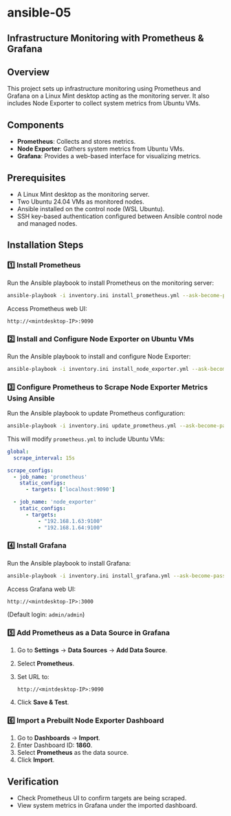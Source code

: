 # ansible-05

## Infrastructure Monitoring with Prometheus & Grafana

## Overview

This project sets up infrastructure monitoring using Prometheus and Grafana on a Linux Mint desktop acting as the monitoring server. It also includes Node Exporter to collect system metrics from Ubuntu VMs.

## Components

- **Prometheus**: Collects and stores metrics.
- **Node Exporter**: Gathers system metrics from Ubuntu VMs.
- **Grafana**: Provides a web-based interface for visualizing metrics.

## Prerequisites

- A Linux Mint desktop as the monitoring server.
- Two Ubuntu 24.04 VMs as monitored nodes.
- Ansible installed on the control node (WSL Ubuntu).
- SSH key-based authentication configured between Ansible control node and managed nodes.

## Installation Steps

### 1️⃣ Install Prometheus

Run the Ansible playbook to install Prometheus on the monitoring server:

```bash
ansible-playbook -i inventory.ini install_prometheus.yml --ask-become-pass
```

Access Prometheus web UI:

```text
http://<mintdesktop-IP>:9090
```

### 2️⃣ Install and Configure Node Exporter on Ubuntu VMs

Run the Ansible playbook to install and configure Node Exporter:

```bash
ansible-playbook -i inventory.ini install_node_exporter.yml --ask-become-pass
```

### 3️⃣ Configure Prometheus to Scrape Node Exporter Metrics Using Ansible

Run the Ansible playbook to update Prometheus configuration:

```bash
ansible-playbook -i inventory.ini update_prometheus.yml --ask-become-pass
```

This will modify `prometheus.yml` to include Ubuntu VMs:

```yaml
global:
  scrape_interval: 15s

scrape_configs:
  - job_name: 'prometheus'
    static_configs:
      - targets: ['localhost:9090']

  - job_name: 'node_exporter'
    static_configs:
      - targets:
          - "192.168.1.63:9100"
          - "192.168.1.64:9100"
```

### 4️⃣ Install Grafana

Run the Ansible playbook to install Grafana:

```bash
ansible-playbook -i inventory.ini install_grafana.yml --ask-become-pass
```

Access Grafana web UI:

```text
http://<mintdesktop-IP>:3000
```

(Default login: `admin/admin`)

### 5️⃣ Add Prometheus as a Data Source in Grafana

1. Go to **Settings** → **Data Sources** → **Add Data Source**.
2. Select **Prometheus**.
3. Set URL to:

   ```text
   http://<mintdesktop-IP>:9090
   ```

4. Click **Save & Test**.

### 6️⃣ Import a Prebuilt Node Exporter Dashboard

1. Go to **Dashboards** → **Import**.
2. Enter Dashboard ID: **1860**.
3. Select **Prometheus** as the data source.
4. Click **Import**.

## Verification

- Check Prometheus UI to confirm targets are being scraped.
- View system metrics in Grafana under the imported dashboard.
